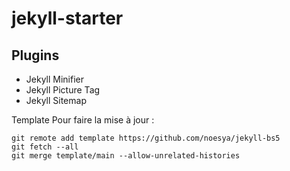 # jekyll-starter

## Plugins
* Jekyll Minifier
* Jekyll Picture Tag
* Jekyll Sitemap


Template
Pour faire la mise à jour :

```
git remote add template https://github.com/noesya/jekyll-bs5
git fetch --all
git merge template/main --allow-unrelated-histories
```
